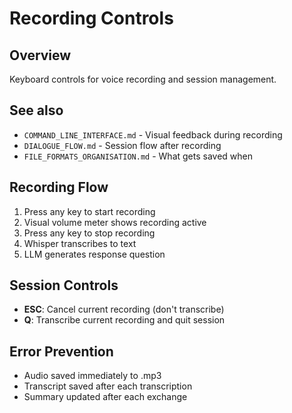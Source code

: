 # Recording Controls

## Overview

Keyboard controls for voice recording and session management.

## See also

- `COMMAND_LINE_INTERFACE.md` - Visual feedback during recording
- `DIALOGUE_FLOW.md` - Session flow after recording
- `FILE_FORMATS_ORGANISATION.md` - What gets saved when

## Recording Flow

1. Press any key to start recording
2. Visual volume meter shows recording active
3. Press any key to stop recording
4. Whisper transcribes to text
5. LLM generates response question

## Session Controls

- **ESC**: Cancel current recording (don't transcribe)
- **Q**: Transcribe current recording and quit session

## Error Prevention

- Audio saved immediately to .mp3
- Transcript saved after each transcription
- Summary updated after each exchange